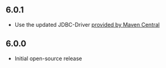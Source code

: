 ## 6.0.1
* Use the updated JDBC-Driver [provided by Maven Central](https://mvnrepository.com/artifact/com.microsoft.sqlserver/mssql-jdbc)

## 6.0.0
* Initial open-source release

